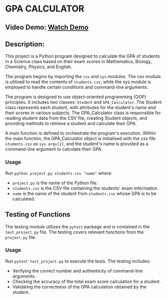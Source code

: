 # GPA CALCULATOR

## Video Demo: [Watch Demo](https://www.youtube.com/watch?v=l33BAx8uqTs)

## Description:

This project is a Python program designed to calculate the GPA of students in a Science class based on their exam scores in Mathematics, Biology, Chemistry, Physics, and English. 

The program begins by importing the `csv` and `sys` modules. The csv module is utilised to read the contents of `students.csv`, while the sys module is employed to handle certain conditions and command-line arguments.

The program is designed to use object-oriented programming (OOP) principles. It includes two classes: `Student` and `GPA_Calculator`. The Student class represents each student, with attributes for the student's name and their scores in various subjects. The GPA_Calculator class is responsible for reading student data from the CSV file, creating Student objects, and providing methods to retrieve a student and calculate their GPA.

A main function is defined to orchestrate the program's execution. Within the main function, the GPA_Calculator object is initialised with the csv file `students.csv` as `sys.argv[2]`, and the student's name is provided as a command-line argument to calculate their GPA.

### Usage

Run `python project.py students.csv "name"` where:
* `project.py` is the name of the Python file.
* `students.csv` is the CSV file containing the students' exam information.
* `name` is the name of the student from `students.csv` whose GPA is to be calculated.

## Testing of Functions

The testing module utilizes the `pytest` package and is contained in the `test_project.py` file. The testing covers relevant functions from the `project.py` file.

### Usage

Run `pytest test_project.py` to execute the tests. The testing includes:
* Verifying the correct number and authenticity of command-line arguments.
* Checking the accuracy of the total exam score calculation for a student.
* Validating the correctness of the GPA calculation obtained by the student.

